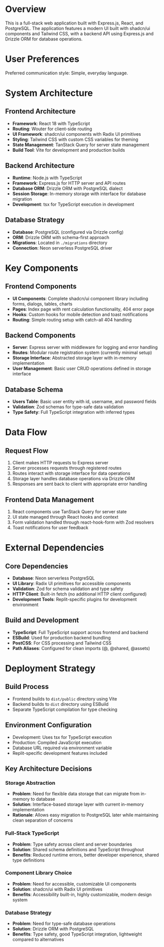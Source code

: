 # Overview

This is a full-stack web application built with Express.js, React, and PostgreSQL. The application features a modern UI built with shadcn/ui components and Tailwind CSS, with a backend API using Express.js and Drizzle ORM for database operations.

# User Preferences

Preferred communication style: Simple, everyday language.

# System Architecture

## Frontend Architecture
- **Framework**: React 18 with TypeScript
- **Routing**: Wouter for client-side routing
- **UI Framework**: shadcn/ui components with Radix UI primitives
- **Styling**: Tailwind CSS with custom CSS variables for theming
- **State Management**: TanStack Query for server state management
- **Build Tool**: Vite for development and production builds

## Backend Architecture
- **Runtime**: Node.js with TypeScript
- **Framework**: Express.js for HTTP server and API routes
- **Database ORM**: Drizzle ORM with PostgreSQL dialect
- **Session Storage**: In-memory storage with interface for database migration
- **Development**: tsx for TypeScript execution in development

## Database Strategy
- **Database**: PostgreSQL (configured via Drizzle config)
- **ORM**: Drizzle ORM with schema-first approach
- **Migrations**: Located in `./migrations` directory
- **Connection**: Neon serverless PostgreSQL driver

# Key Components

## Frontend Components
- **UI Components**: Complete shadcn/ui component library including forms, dialogs, tables, charts
- **Pages**: Index page with rent calculation functionality, 404 error page
- **Hooks**: Custom hooks for mobile detection and toast notifications
- **Routing**: Simple routing setup with catch-all 404 handling

## Backend Components
- **Server**: Express server with middleware for logging and error handling
- **Routes**: Modular route registration system (currently minimal setup)
- **Storage Interface**: Abstracted storage layer with in-memory implementation
- **User Management**: Basic user CRUD operations defined in storage interface

## Database Schema
- **Users Table**: Basic user entity with id, username, and password fields
- **Validation**: Zod schemas for type-safe data validation
- **Type Safety**: Full TypeScript integration with inferred types

# Data Flow

## Request Flow
1. Client makes HTTP requests to Express server
2. Server processes requests through registered routes
3. Routes interact with storage interface for data operations
4. Storage layer handles database operations via Drizzle ORM
5. Responses are sent back to client with appropriate error handling

## Frontend Data Management
1. React components use TanStack Query for server state
2. UI state managed through React hooks and context
3. Form validation handled through react-hook-form with Zod resolvers
4. Toast notifications for user feedback

# External Dependencies

## Core Dependencies
- **Database**: Neon serverless PostgreSQL
- **UI Library**: Radix UI primitives for accessible components
- **Validation**: Zod for schema validation and type safety
- **HTTP Client**: Built-in fetch (no additional HTTP client configured)
- **Development Tools**: Replit-specific plugins for development environment

## Build and Development
- **TypeScript**: Full TypeScript support across frontend and backend
- **ESBuild**: Used for production backend bundling
- **PostCSS**: For CSS processing and Tailwind CSS
- **Path Aliases**: Configured for clean imports (@, @shared, @assets)

# Deployment Strategy

## Build Process
- Frontend builds to `dist/public` directory using Vite
- Backend builds to `dist` directory using ESBuild
- Separate TypeScript compilation for type checking

## Environment Configuration
- Development: Uses tsx for TypeScript execution
- Production: Compiled JavaScript execution
- Database URL required via environment variable
- Replit-specific development features included

## Key Architecture Decisions

### Storage Abstraction
- **Problem**: Need for flexible data storage that can migrate from in-memory to database
- **Solution**: Interface-based storage layer with current in-memory implementation
- **Rationale**: Allows easy migration to PostgreSQL later while maintaining clean separation of concerns

### Full-Stack TypeScript
- **Problem**: Type safety across client and server boundaries
- **Solution**: Shared schema definitions and TypeScript throughout
- **Benefits**: Reduced runtime errors, better developer experience, shared type definitions

### Component Library Choice
- **Problem**: Need for accessible, customizable UI components
- **Solution**: shadcn/ui with Radix UI primitives
- **Benefits**: Accessibility built-in, highly customizable, modern design system

### Database Strategy
- **Problem**: Need for type-safe database operations
- **Solution**: Drizzle ORM with PostgreSQL
- **Benefits**: Type safety, good TypeScript integration, lightweight compared to alternatives